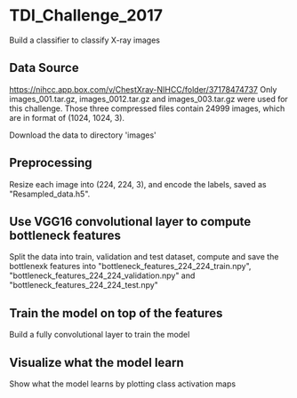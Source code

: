 # TDI_Challenge_2017
Build a classifier to classify X-ray images


## Data Source
https://nihcc.app.box.com/v/ChestXray-NIHCC/folder/37178474737
Only images_001.tar.gz, images_0012.tar.gz and images_003.tar.gz were used for this challenge. Those three compressed files contain 24999 images, which are in format of (1024, 1024, 3). 

Download the data to directory 'images'

## Preprocessing
Resize each image into (224, 224, 3), and encode the labels, saved as "Resampled_data.h5".

## Use VGG16 convolutional layer to compute bottleneck features
Split the data into train, validation and test dataset, compute and save the bottlenexk features into "bottleneck_features_224_224_train.npy", "bottleneck_features_224_224_validation.npy" and "bottleneck_features_224_224_test.npy"

## Train the model on top of the features
Build a fully convolutional layer to train the model

## Visualize what the model learn
Show what the model learns by plotting class activation maps
